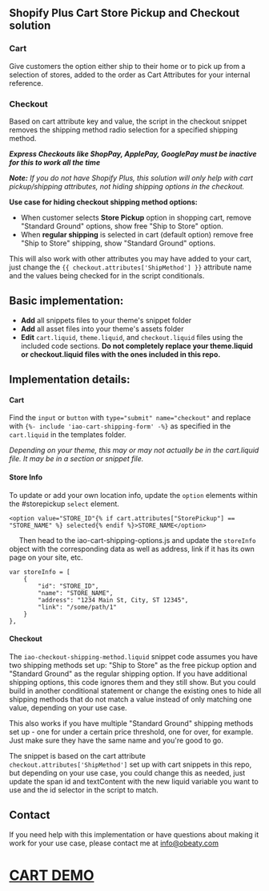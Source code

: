 ## Shopify Plus Cart Store Pickup and Checkout solution

### Cart
Give customers the option either ship to their home or to pick up from a selection of stores, added to the order as Cart Attributes for your internal reference.

### Checkout
Based on cart attribute key and value, the script in the checkout snippet removes the shipping method radio selection for a specified shipping method.

***Express Checkouts like ShopPay, ApplePay, GooglePay must be inactive for this to work all the time***

***Note:*** *If you do not have Shopify Plus, this solution will only help with cart pickup/shipping attributes, not hiding shipping options in the checkout.*

**Use case for hiding checkout shipping method options:**
* When customer selects **Store Pickup** option in shopping cart, remove "Standard Ground" options, show free "Ship to Store" option.
* When **regular shipping** is selected in cart (default option) remove free "Ship to Store" shipping, show "Standard Ground" options.

This will also work with other attributes you may have added to your cart, just change the `{{ checkout.attributes['ShipMethod'] }}` attribute name and the values being checked for in the script conditionals.

## Basic implementation:
* **Add** all snippets files to your theme's snippet folder
* **Add** all asset files into your theme's assets folder
* **Edit** `cart.liquid`, `theme.liquid`, and `checkout.liquid` files using the included code sections. **Do not completely replace your theme.liquid or checkout.liquid files with the ones included in this repo.** 

## Implementation details:
#### Cart
Find the `input` or `button` with `type="submit" name="checkout"` and replace with `{%- include 'iao-cart-shipping-form' -%}` as specified in the `cart.liquid` in the templates folder. 

*Depending on your theme, this may or may not actually be in the cart.liquid file. It may be in a section or snippet file.*

#### Store Info
To update or add your own location info, update the `option` elements within the #storepickup `select` element.
	
```<option value="STORE_ID"{% if cart.attributes["StorePickup"] == "STORE_NAME" %} selected{% endif %}>STORE_NAME</option>```

&nbsp;&nbsp;&nbsp;&nbsp; Then head to the iao-cart-shipping-options.js and update the `storeInfo` object with the corresponding data as well as address, link if it has its own page on your site, etc.

```
var storeInfo = [
    {
        "id": "STORE_ID",
        "name": "STORE_NAME",
        "address": "1234 Main St, City, ST 12345",
        "link": "/some/path/1"
    }
},
```

#### Checkout
The `iao-checkout-shipping-method.liquid` snippet code assumes you have two shipping methods set up: "Ship to Store" as the free pickup option and "Standard Ground" as the regular shipping option. If you have additional shipping options, this code ignores them and they still show. But you could build in another conditional statement or change the existing ones to hide all shipping methods that do not match a value instead of only matching one value, depending on your use case.

This also works if you have multiple "Standard Ground" shipping methods set up - one for under a certain price threshold, one for over, for example. Just make sure they have the same name and you're good to go.

The snippet is based on the cart attribute `checkout.attributes['ShipMethod']` set up with cart snippets in this repo, but depending on your use case, you could change this as needed, just update the span id and textContent with the new liquid variable you want to use and the id selector in the script to match. 



## Contact
If you need help with this implementation or have questions about making it work for your use case, please contact me at [info@obeaty.com](mailto:info@obeaty.com?subject=[GitHub]%20IAO%20Shopify%20Cart%20Shipping%20Question)

# [CART DEMO](https://shopify.itsanolive.com/cart/add?id[]=35184199696545)
